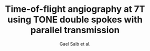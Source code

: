 ---
cat: ciel
subcat: neurophysics
bestof: false
author: Gael Saib et al.
title: Time-of-flight angiography at 7T using TONE double spokes with parallel transmission
journal: Magnetic Resonance Imaging
year: 2019
type: article
doi: 10.1016/j.mri.2019.05.018
---